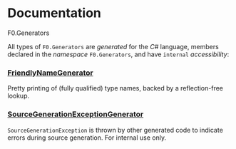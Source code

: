 # Documentation
F0.Generators

All types of `F0.Generators` are _generated_ for the _C#_ language, members declared in the _namespace_ `F0.Generators`, and have `internal` _accessibility_:

### [FriendlyNameGenerator](./docs/FriendlyNameGenerator.md)
Pretty printing of (fully qualified) type names, backed by a reflection-free lookup.

### [SourceGenerationExceptionGenerator](./docs/SourceGenerationExceptionGenerator.md)
`SourceGenerationException` is thrown by other generated code to indicate errors during source generation.
For internal use only.
